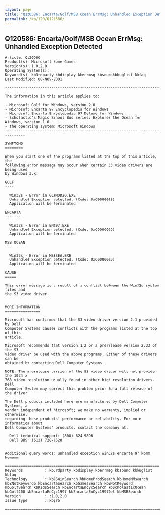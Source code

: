 ```yaml
---
layout: page
title: "Q120586: Encarta/Golf/MSB Ocean ErrMsg: Unhandled Exception Detected"
permalink: /kb/120/Q120586/
---
```


## Q120586: Encarta/Golf/MSB Ocean ErrMsg: Unhandled Exception Detected

	Article: Q120586
	Product(s): Microsoft Home Games
	Version(s): 1.0,2.0
	Operating System(s): 
	Keyword(s): kb3rdparty kbdisplay kberrmsg kbsoundkbbuglist kbfaq
	Last Modified: 08-NOV-2001
	
	-------------------------------------------------------------------------------
	The information in this article applies to:
	
	- Microsoft Golf for Windows, version 2.0 
	- Microsoft Encarta 97 Encyclopedia for Windows 
	- Microsoft Encarta Encyclopedia 97 Deluxe for Windows 
	- Scholastic's Magic School Bus series: Explores the Ocean for Windows, version 1.0 
	- the operating system: Microsoft Windows 
	-------------------------------------------------------------------------------
	
	SYMPTOMS
	========
	
	When you start one of the programs listed at the top of this article, the
	following error message may occur when certain S3 video drivers are being used
	by Windows 3.x:
	
	GOLF
	----
	
	  Win32s - Error in GLFMOD20.EXE
	  Unhandled Exception detected. (Code: 0xC0000005)
	  Application will be terminated
	
	ENCARTA
	-------
	
	  Win32s - Error in ENC97.EXE
	  Unhandled Exception detected. (Code: 0xC0000005)
	  Application will be terminated
	
	MSB OCEAN
	---------
	
	  Win32s - Error in MSBSEA.EXE
	  Unhandled Exception detected. (Code: 0xC0000005)
	  Application will be terminated
	
	CAUSE
	=====
	
	This error message is a result of a conflict between the Win32s system files and
	the S3 video driver.
	
	
	MORE INFORMATION
	================
	
	Microsoft has confirmed that the S3 video driver version 2.1 provided by Dell
	Computer Systems causes conflicts with the programs listed at the top of this
	article.
	
	Microsoft recommends that version 1.2 or a prerelease version 2.33 of the S3
	video driver be used with the above programs. Either of these drivers can be
	obtained by contacting Dell Computer Systems.
	
	NOTE: The prerelease version of the S3 video driver will not provide the 1024 x
	768 video resolution usually found in other high resolution drivers. Dell
	Computer System may correct this problem prior to a full release of the driver.
	
	The Dell products included here are manufactured by Dell Computer Systems, a
	vendor independent of Microsoft; we make no warranty, implied or otherwise,
	regarding these products' performance or reliability. For more information about
	Dell Computer Systems' products, contact the company at:
	
	  Dell technical support: (800) 624-9896
	  Dell BBS: (512) 728-8528
	
	
	Additional query words: unhandled exception win32s encarta 97 kbmm homemm
	
	======================================================================
	Keywords          : kb3rdparty kbdisplay kberrmsg kbsound kbbuglist kbfaq
	Technology        : kbOSWinSearch kbHomeProdSearch kbHomeMMsearch kbZNotKeyword6 kbEncartaSearch kbGamesSearch kbZNotKeyword kbGolfSearch kbKidsSearch kbEncartaEncycSearch kbScholasticOcean kbGolf200 kbEncartaEnCyc1997 kbEncartaEnCyc1997Del kbMSBSearch
	Version           : :1.0,2.0
	Issue type        : kbprb
	
	=============================================================================
	
